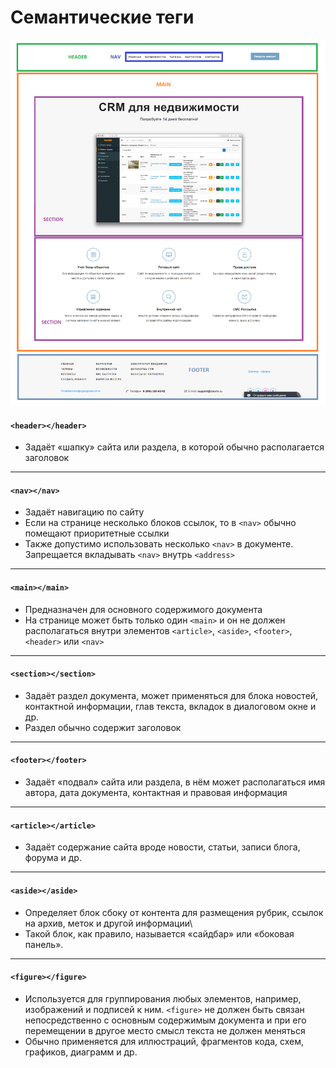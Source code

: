 # Семантические теги

<img src="../@img/html5-layout.png" width="800px">


<!------------------------------------------------------------->
#### `<header></header>`
<!------------------------------------------------------------->
- Задаёт «шапку» сайта или раздела, в которой обычно располагается заголовок

---

<!------------------------------------------------------------->
#### `<nav></nav>`
<!------------------------------------------------------------->
- Задаёт навигацию по сайту
- Если на странице несколько блоков ссылок, то в `<nav>` обычно помещают приоритетные ссылки
- Также допустимо использовать несколько `<nav>` в документе. Запрещается вкладывать `<nav>` внутрь `<address>`

---

<!------------------------------------------------------------->
#### `<main></main>`
<!------------------------------------------------------------->
- Предназначен для основного содержимого документа
- На странице может быть только один `<main>` и он не должен располагаться внутри элементов `<article>`, `<aside>`, `<footer>`, `<header>` или `<nav>`

---

<!------------------------------------------------------------->
#### `<section></section>`
<!------------------------------------------------------------->
- Задаёт раздел документа, может применяться для блока новостей, контактной информации, глав текста, вкладок в диалоговом окне и др.
- Раздел обычно содержит заголовок

---

<!------------------------------------------------------------->
#### `<footer></footer>`
<!------------------------------------------------------------->
- Задаёт «подвал» сайта или раздела, в нём может располагаться имя автора, дата документа, контактная и правовая информация

---

<!------------------------------------------------------------->
#### `<article></article>`
<!------------------------------------------------------------->
- Задаёт содержание сайта вроде новости, статьи, записи блога, форума и др.

---

<!------------------------------------------------------------->
#### `<aside></aside>`
<!------------------------------------------------------------->
- Определяет блок сбоку от контента для размещения рубрик, ссылок на архив, меток и другой информации\
- Такой блок, как правило, называется «сайдбар» или «боковая панель».

---

<!------------------------------------------------------------->
#### `<figure></figure>`
<!------------------------------------------------------------->
- Используется для группирования любых элементов, например, изображений и подписей к ним. `<figure>` не должен быть связан непосредственно с основным содержимым документа и при его перемещении в другое место смысл текста не должен меняться
- Обычно применяется для  иллюстраций, фрагментов кода, схем, графиков, диаграмм и др.
